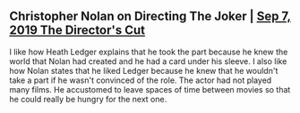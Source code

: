 ## Christopher Nolan on Directing The Joker | [Sep 7, 2019 The Director's Cut](https://www.youtube.com/watch?v=S0bn18wSbI8)

I like how Heath Ledger explains that he took the part because he knew the world that Nolan had created and he had a card under his sleeve. I also like how Nolan states that he liked Ledger because he knew that he wouldn't take a part if he wasn't convinced of the role. The actor had not played many films. He accustomed to leave spaces of time between movies so that he could really be hungry for the next one.

